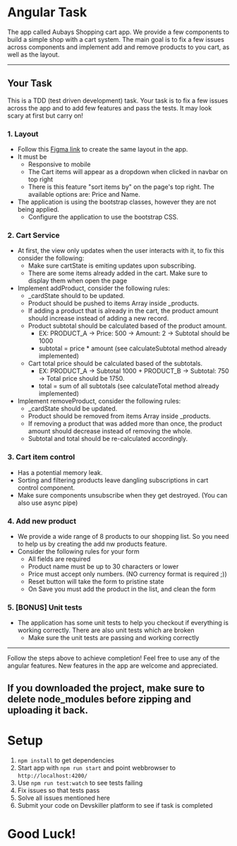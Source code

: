 # Angular Task

The app called Aubays Shopping cart app.
We provide a few components to build a simple shop with a cart system.
The main goal is to fix a few issues across components and implement add and remove products to you cart, as well as the layout.
 

---

## Your Task

This is a TDD (test driven development) task. 
Your task is to fix a few issues across the app and to add few features and pass the tests. 
It may look scary at first but carry on!

### 1. Layout
- Follow this [Figma link](https://www.figma.com/file/QGFswDNwqstQuFSk7DabB8/Vendas?type=design&node-id=328%3A384&mode=design&t=khgWgICOcAdal1Og-1) to create the same layout in the app.
- It must be
    * Responsive to mobile
    * The Cart items will appear as a dropdown when clicked in navbar on top right
    * There is this feature "sort items by" on the page's top right. The available options are: Price and Name.
- The application is using the bootstrap classes, however they are not being applied.
    * Configure the application to use the bootstrap CSS.

### 2. Cart Service
- At first, the view only updates when the user interacts with it, to fix this consider the following:
    * Make sure cartState is emiting updates upon subscribing.
    * There are some items already added in the cart. Make sure to display them when open the page
- Implement addProduct, consider the following rules:
    * _cardState should to be updated.
    * Product should be pushed to items Array inside _products.
    * If adding a product that is already in the cart, the product amount should increase instead of adding a new record.
    * Product subtotal should be calculated based of the product amount.
        * EX: PRODUCT_A -> Price: 500 -> Amount: 2 -> Subtotal should be 1000
        * subtotal = price * amount (see calculateSubtotal method already implemented)
     * Cart total price should be calculated based of the subtotals.
        * EX: PRODUCT_A -> Subtotal 1000 + PRODUCT_B -> Subtotal: 750 -> Total price should be 1750.
        * total = sum of all subtotals (see calculateTotal method already implemented) 
- Implement removeProduct, consider the following rules:
    * _cardState should be updated.
    * Product should be removed from items Array inside _products.
    * If removing a product that was added more than once, the product amount should decrease instead of removing the whole.
    * Subtotal and total should be re-calculated accordingly.

### 3. Cart item control 
- Has a potential memory leak.
- Sorting and filtering products leave dangling subscriptions in cart control component.
- Make sure components unsubscribe when they get destroyed. (You can also use async pipe)

### 4. Add new product
- We provide a wide range of 8 products to our shopping list. So you need to help us by creating the add nw products feature.
- Consider the following rules for your form
   * All fields are required
   * Product name must be up to 30 characters or lower
   * Price must accept only numbers. (NO currency format is required ;))
   * Reset button will take the form to pristine state
   * On Save you must add the product in the list, and clean the form

### 5. [BONUS] Unit tests
- The application has some unit tests to help you checkout if everything is working correctly. There are also unit tests which are broken
    * Make sure the unit tests are passing and working correctly

---

Follow the steps above to achieve completion! Feel free to use any of the angular features.
New features in the app are welcome and appreciated.

## If you downloaded the project, make sure to delete node_modules before zipping and uploading it back.

# Setup

1. `npm install` to get dependencies
2. Start app with `npm run start` and point webbrowser to `http://localhost:4200/`
3. Use `npm run test:watch` to see tests failing
4. Fix issues so that tests pass
5. Solve all issues mentioned here
6. Submit your code on Devskiller platform to see if task is completed

# Good Luck!
